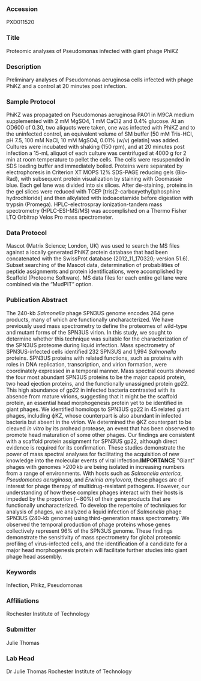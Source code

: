 ### Accession
PXD011520

### Title
Proteomic analyses of Pseudomonas infected with giant phage PhiKZ

### Description
Preliminary analyses of Pseudomonas aeruginosa cells infected with phage PhiKZ and a control at 20 minutes post infection.

### Sample Protocol
PhiKZ was propagated on Pseudomonas aeruginosa PAO1 in M9CA medium supplemented with 2 mM MgSO4, 1 mM CaCl2 and 0.4% glucose.  At an OD600 of 0.30, two aliquots were taken, one was infected with PhiKZ and to the uninfected control, an equivalent volume of SM buffer [50 mM Tris-HCl, pH 7.5, 100 mM NaCl, 10 mM MgSO4, 0.01% (w/v) gelatin] was added.  Cultures were incubated with shaking (150 rpm), and at 20 minutes post infection a 15-mL aliquot of each culture was centrifuged at 4000 g for 2 min at room temperature to pellet the cells.  The cells were resuspended in SDS loading buffer and immediately boiled. Proteins were separated by electrophoresis in Criterion XT MOPS 12% SDS-PAGE reducing gels (Bio-Rad), with subsequent protein visualization by staining with Coomassie blue.  Each gel lane was divided into six slices.  After de-staining, proteins in the gel slices were reduced with TCEP [tris(2-carboxyethyl)phosphine hydrochloride] and then alkylated with iodoacetamide before digestion with trypsin (Promega).  HPLC-electrospray ionization-tandem mass spectrometry (HPLC-ESI-MS/MS) was accomplished on a Thermo Fisher LTQ Orbitrap Velos Pro mass spectrometer.

### Data Protocol
Mascot (Matrix Science; London, UK) was used to search the MS files against a locally generated PhiKZ protein database that had been concatenated with the SwissProt database (2012_11_170320; version 51.6).   Subset searching of the Mascot data, determination of probabilities of peptide assignments and protein identifications, were accomplished by Scaffold (Proteome Software).  MS data files for each entire gel lane were combined via the “MudPIT” option.

### Publication Abstract
The 240-kb <i>Salmonella</i> phage SPN3US genome encodes 264 gene products, many of which are functionally uncharacterized. We have previously used mass spectrometry to define the proteomes of wild-type and mutant forms of the SPN3US virion. In this study, we sought to determine whether this technique was suitable for the characterization of the SPN3US proteome during liquid infection. Mass spectrometry of SPN3US-infected cells identified 232 SPN3US and 1,994 <i>Salmonella</i> proteins. SPN3US proteins with related functions, such as proteins with roles in DNA replication, transcription, and virion formation, were coordinately expressed in a temporal manner. Mass spectral counts showed the four most abundant SPN3US proteins to be the major capsid protein, two head ejection proteins, and the functionally unassigned protein gp22. This high abundance of gp22 in infected bacteria contrasted with its absence from mature virions, suggesting that it might be the scaffold protein, an essential head morphogenesis protein yet to be identified in giant phages. We identified homologs to SPN3US gp22 in 45 related giant phages, including &#x3d5;KZ, whose counterpart is also abundant in infected bacteria but absent in the virion. We determined the &#x3d5;KZ counterpart to be cleaved <i>in vitro</i> by its prohead protease, an event that has been observed to promote head maturation of some other phages. Our findings are consistent with a scaffold protein assignment for SPN3US gp22, although direct evidence is required for its confirmation. These studies demonstrate the power of mass spectral analyses for facilitating the acquisition of new knowledge into the molecular events of viral infection.<b>IMPORTANCE</b> "Giant" phages with genomes &gt;200&#x2009;kb are being isolated in increasing numbers from a range of environments. With hosts such as <i>Salmonella enterica</i>, <i>Pseudomonas aeruginosa</i>, and <i>Erwinia amylovora</i>, these phages are of interest for phage therapy of multidrug-resistant pathogens. However, our understanding of how these complex phages interact with their hosts is impeded by the proportion (&#x223c;80%) of their gene products that are functionally uncharacterized. To develop the repertoire of techniques for analysis of phages, we analyzed a liquid infection of <i>Salmonella</i> phage SPN3US (240-kb genome) using third-generation mass spectrometry. We observed the temporal production of phage proteins whose genes collectively represent 96% of the SPN3US genome. These findings demonstrate the sensitivity of mass spectrometry for global proteomic profiling of virus-infected cells, and the identification of a candidate for a major head morphogenesis protein will facilitate further studies into giant phage head assembly.

### Keywords
Infection, Phikz, Pseudomonas

### Affiliations
Rochester Institute of Technology

### Submitter
Julie Thomas

### Lab Head
Dr Julie Thomas
Rochester Institute of Technology


